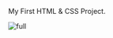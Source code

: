 My First HTML & CSS Project.

![full](https://user-images.githubusercontent.com/101474322/163624572-3550c670-16a2-4d49-bde3-9c580a458f7b.png)
